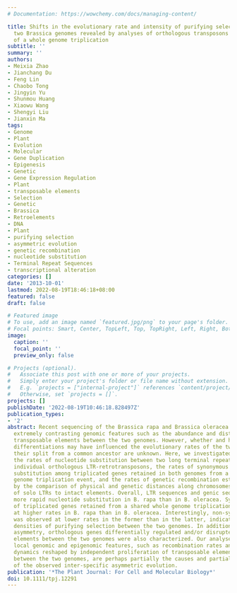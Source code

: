 ```yaml
---
# Documentation: https://wowchemy.com/docs/managing-content/

title: Shifts in the evolutionary rate and intensity of purifying selection between
  two Brassica genomes revealed by analyses of orthologous transposons and relics
  of a whole genome triplication
subtitle: ''
summary: ''
authors:
- Meixia Zhao
- Jianchang Du
- Feng Lin
- Chaobo Tong
- Jingyin Yu
- Shunmou Huang
- Xiaowu Wang
- Shengyi Liu
- Jianxin Ma
tags:
- Genome
- Plant
- Evolution
- Molecular
- Gene Duplication
- Epigenesis
- Genetic
- Gene Expression Regulation
- Plant
- transposable elements
- Selection
- Genetic
- Brassica
- Retroelements
- DNA
- Plant
- purifying selection
- asymmetric evolution
- genetic recombination
- nucleotide substitution
- Terminal Repeat Sequences
- transcriptional alteration
categories: []
date: '2013-10-01'
lastmod: 2022-08-19T18:46:18+08:00
featured: false
draft: false

# Featured image
# To use, add an image named `featured.jpg/png` to your page's folder.
# Focal points: Smart, Center, TopLeft, Top, TopRight, Left, Right, BottomLeft, Bottom, BottomRight.
image:
  caption: ''
  focal_point: ''
  preview_only: false

# Projects (optional).
#   Associate this post with one or more of your projects.
#   Simply enter your project's folder or file name without extension.
#   E.g. `projects = ["internal-project"]` references `content/project/deep-learning/index.md`.
#   Otherwise, set `projects = []`.
projects: []
publishDate: '2022-08-19T10:46:18.828497Z'
publication_types:
- '2'
abstract: Recent sequencing of the Brassica rapa and Brassica oleracea genomes revealed
  extremely contrasting genomic features such as the abundance and distribution of
  transposable elements between the two genomes. However, whether and how these structural
  differentiations may have influenced the evolutionary rates of the two genomes since
  their split from a common ancestor are unknown. Here, we investigated and compared
  the rates of nucleotide substitution between two long terminal repeats (LTRs) of
  individual orthologous LTR-retrotransposons, the rates of synonymous and non-synonymous
  substitution among triplicated genes retained in both genomes from a shared whole
  genome triplication event, and the rates of genetic recombination estimated/deduced
  by the comparison of physical and genetic distances along chromosomes and ratios
  of solo LTRs to intact elements. Overall, LTR sequences and genic sequences showed
  more rapid nucleotide substitution in B. rapa than in B. oleracea. Synonymous substitution
  of triplicated genes retained from a shared whole genome triplication was detected
  at higher rates in B. rapa than in B. oleracea. Interestingly, non-synonymous substitution
  was observed at lower rates in the former than in the latter, indicating shifted
  densities of purifying selection between the two genomes. In addition to evolutionary
  asymmetry, orthologous genes differentially regulated and/or disrupted by transposable
  elements between the two genomes were also characterized. Our analyses suggest that
  local genomic and epigenomic features, such as recombination rates and chromatin
  dynamics reshaped by independent proliferation of transposable elements and elimination
  between the two genomes, are perhaps partially the causes and partially the outcomes
  of the observed inter-specific asymmetric evolution.
publication: '*The Plant Journal: For Cell and Molecular Biology*'
doi: 10.1111/tpj.12291
---
```

